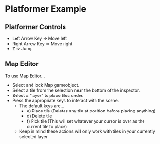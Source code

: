 # Platformer Example

## Platformer Controls
* Left Arrow Key => Move left
* Right Arrow Key => Move right
* Z => Jump

## Map Editor
To use Map Editor...
* Select and lock Map gameobject.
* Select a tile from the selection near the bottom of the inspector.
* Select a "layer" to place tiles under.
* Press the appropriate keys to interact with the scene.
    * The default keys are...
        * e) Place tile (Deletes any tile at position before placing anything)
        * d) Delete tile
        * f) Pick tile (This will set whatever your cursor is over as the current tile to place)
    * Keep in mind these actions will only work with tiles in your currently selected layer